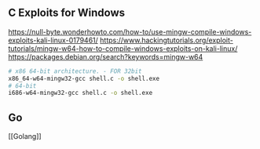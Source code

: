 
## C Exploits for Windows

https://null-byte.wonderhowto.com/how-to/use-mingw-compile-windows-exploits-kali-linux-0179461/
https://www.hackingtutorials.org/exploit-tutorials/mingw-w64-how-to-compile-windows-exploits-on-kali-linux/
https://packages.debian.org/search?keywords=mingw-w64


```bash
# x86 64-bit architecture. - FOR 32bit
x86_64-w64-mingw32-gcc shell.c -o shell.exe
# 64-bit 
i686-w64-mingw32-gcc shell.c -o shell.exe


```


## Go

[[Golang]]